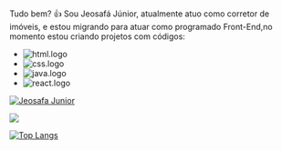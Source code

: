 Tudo bem? 👍
Sou Jeosafá Júnior, atualmente atuo como corretor de imóveis, e estou migrando para atuar como programado Front-End,no momento estou criando projetos com códigos:
<br>
- <img src="https://img.shields.io/badge/HTML5-E34F26?style=for-the-badge&logo=html5&logoColor=white" alt="html.logo"/>
- <img src="https://img.shields.io/badge/CSS3-1572B6?style=for-the-badge&logo=css3&logoColor=white" alt="css.logo" />
- <img src="https://img.shields.io/badge/JavaScript-F7DF1E?style=for-the-badge&logo=javascript&logoColor=black" alt="java.logo" />
- <img src="https://img.shields.io/badge/react%20os-0088CC?style=for-the-badge&logo=reactos&logoColor=white" alt="react.logo" />

[![Jeosafa Junior](https://github-readme-stats.vercel.app/api?username=JeosafaJunior)](https://github.com/anuraghazra/github-readme-stats)

![](https://komarev.com/ghpvc/?username=JeosafaJunior&color=green)

[![Top Langs](https://github-readme-stats.vercel.app/api/top-langs/?username=JeosafaJunior)](https://github.com/anuraghazra/github-readme-stats)












